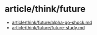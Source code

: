 # article/think/future

- [article/think/future/alpha-go-shock.md](alpha-go-shock.md)
- [article/think/future/future-study.md](future-study.md)
